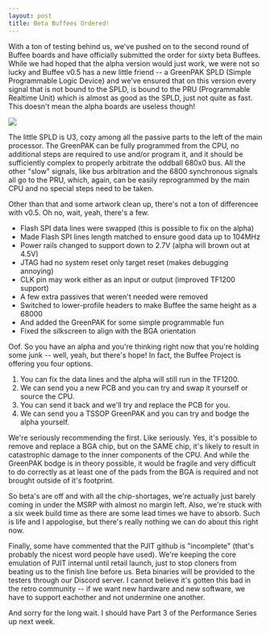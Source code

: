 ```yaml
---
layout: post
title: Beta Buffees Ordered!
---
```


With a ton of testing behind us, we've pushed on to the second round of Buffee boards and have officially submitted the order for sixty beta Buffees. While we had hoped that the alpha version would just work, we were not so lucky and Buffee v0.5 has a new little friend -- a GreenPAK SPLD (Simple Programmable Logic Device) and we've ensured that on this version every signal that is not bound to the SPLD, is bound to the PRU (Programmable Realtime Unit) which is almost as good as the SPLD, just not quite as fast. This doesn't mean the alpha boards are useless though!

![](https://raw.githubusercontent.com/lostcatproductions/lostcatproductions.github.io/master/images/Buffee_v0.5.png)

The little SPLD is U3, cozy among all the passive parts to the left of the main processor. The GreenPAK can be fully programmed from the CPU, no additional steps are required to use and/or program it, and it should be sufficiently complex to properly arbitrate the oddball 680x0 bus. All the other "slow" signals, like bus arbitration and the 6800 synchronous signals all go to the PRU, which, again, can be easily reprogrammed by the main CPU and no special steps need to be taken.

Other than that and some artwork clean up, there's not a ton of differencee with v0.5. Oh no, wait, yeah, there's a few.
- Flash SPI data lines were swapped (this is possible to fix on the alpha)
- Made Flash SPI lines length matched to ensure good data up to 104MHz
- Power rails changed to support down to 2.7V (alpha will brown out at 4.5V)
- JTAG had no system reset only target reset (makes debugging annoying)
- CLK pin may work either as an input or output (improved TF1200 support)
- A few extra passives that weren't needed were removed
- Switched to lower-profile headers to make Buffee the same height as a 68000
- And added the GreenPAK for some simple programmable fun
- Fixed the silkscreen to align with the BGA orientation

Oof. So you have an alpha and you're thinking right now that you're holding some junk -- well, yeah, but there's hope! In fact, the Buffee Project is offering you four options.
1. You can fix the data lines and the alpha will still run in the TF1200.
2. We can send you a new PCB and you can try and swap it yourself or source the CPU.
3. You can send it back and we'll try and replace the PCB for you.
4. We can send you a TSSOP GreenPAK and you can try and bodge the alpha yourself.

We're seriously recommending the first. Like seriously. Yes, it's possible to remove and replace a BGA chip, but on the SAME chip, it's likely to result in catastrophic damage to the inner components of the CPU. And while the GreenPAK bodge is in theory possible, it would be fragile and very difficult to do correctly as at least one of the pads from the BGA is required and not brought outside of it's footprint.

So beta's are off and with all the chip-shortages, we're actually just barely coming in under the MSRP with almost no margin left. Also, we're stuck with a six week build time as there are some lead times we have to absorb. Such is life and I appologise, but there's really nothing we can do about this right now.

Finally, some have commented that the PJIT github is "incomplete" (that's probably the nicest word people have used). We're keeping the core emulation of PJIT internal until retail launch, just to stop cloners from beating us to the finish line before us. Beta binaries will be provided to the testers through our Discord server. I cannot believe it's gotten this bad in the retro community -- if we want new hardware and new software, we have to support eachother and not undermine one another.

And sorry for the long wait. I should have Part 3 of the Performance Series up next week.
